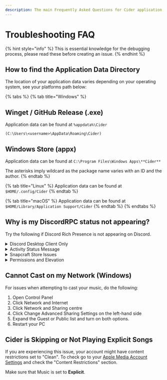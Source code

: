 ```yaml
---
description: The main Frequently Asked Questions for Cider application support.
---
```


# Troubleshooting FAQ

{% hint style="info" %}
This is essential knowledge for the debugging process, please read these before creating an issue.
{% endhint %}

## How to find the Application Data Directory

The location of your application data varies depending on your operating system, see your platforms path below:

{% tabs %}
{% tab title="Windows" %}
## Winget / GitHub Release (.exe)

Application data can be found at `%appdata%\Cider`&#x20;

`(C:\Users\<username>\AppData\Roaming\Cider)`

## Windows Store (appx)

Application data can be found at `C:\Program Files\Windows Apps\**Cider**`

The asterisks imply wildcard as the package name varies with an ID and the author.
{% endtab %}

{% tab title="Linux" %}
Application data can be found at `$HOME/.config/Cider`
{% endtab %}

{% tab title="macOS" %}
Application data can be found at `$HOME/Library/Application Support/Cider`
{% endtab %}
{% endtabs %}

## Why is my DiscordRPC status not appearing?

Try the following if Discord Rich Presence is not appearing on Discord.&#x20;

<details>

<summary>Discord Desktop Client Only</summary>

Ensure you only have the Discord desktop client, not the web client open. As Cider is not directly connected to Discord we cannot have your status showing when not connected to Cider directly through Discord's Rich Presence functionality.

</details>

<details>

<summary>Activity Status Message</summary>

Make sure that 'Display current activity as a status message' is enabled in your Activity Status category in the Discord settings. Cider will not appear as a game, so do not manually add it.

<img src="https://i.imgur.com/3znfOMh.png" alt="Discord Activity Status Message" data-size="original">

</details>

<details>

<summary>Snapcraft Store Issues</summary>

If you are using Discord from the Snap Store, you are advised to install from a different source (Discords Website or using another package manager). The Snap Store version of Discord is known to have issues with DiscordRPC.

</details>

<details>

<summary>Permissions and Elevation</summary>

Ensure that you are running Discord on a level that is below Cider. If Discord is being elevated, Cider will be unable to connect. Furthermore, **ensure that Discord is started first**. Cider has to connect to Discord and this is only done on Cider's launch. So make sure Discord is started before Cider.

</details>

## Cannot Cast on my Network (Windows)

For issues when attempting to cast your music, do the following:

1. Open Control Panel
2. Click Network and Internet
3. Click Network and Sharing centre
4. Click Change Advanced Sharing Settings on the left-hand side
5. Expand the Guest or Public list and turn on both options.
6. Restart your PC

## Cider is Skipping or Not Playing Explicit Songs

If you are experiencing this issue, your account might have content restrictions set to "Clean". To check go to your [Apple Media Account Settings](https://tv.apple.com/settings) and check the "Content Restrictions" section.

Make sure that Music is set to **Explicit**.
